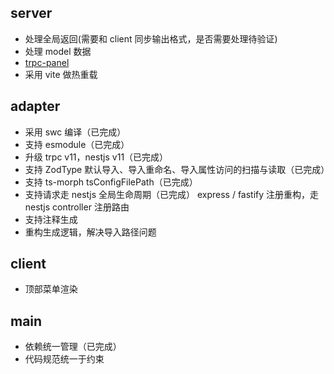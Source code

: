## server
- 处理全局返回(需要和 client 同步输出格式，是否需要处理待验证)
- 处理 model 数据
- [trpc-panel](https://github.com/KROT47/trpc-panel/tree/main/packages/trpc-panel)
- 采用 vite 做热重载

## adapter
- 采用 swc 编译（已完成）
- 支持 esmodule（已完成）
- 升级 trpc v11，nestjs v11（已完成）
- 支持 ZodType 默认导入、导入重命名、导入属性访问的扫描与读取（已完成）
- 支持 ts-morph tsConfigFilePath（已完成）
- 支持请求走 nestjs 全局生命周期（已完成）
  express / fastify 注册重构，走 nestjs controller 注册路由
- 支持注释生成
- 重构生成逻辑，解决导入路径问题

## client
- 顶部菜单渲染

## main
- 依赖统一管理（已完成）
- 代码规范统一于约束
